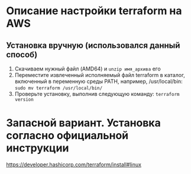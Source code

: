 # Описание настройки terraform на AWS

## Установка вручную (использовался данный способ)
1. Скачиваем нужный файл (AMD64) и `unzip имя_архива` его
2. Переместите извлеченный исполняемый файл terraform в каталог, включенный в переменную среды PATH, например, /usr/local/bin:
`sudo mv terraform /usr/local/bin/`
3. Проверьте установку, выполнив следующую команду:
`terraform version`


# Запасной вариант. Установка согласно официальной инструкции
https://developer.hashicorp.com/terraform/install#linux